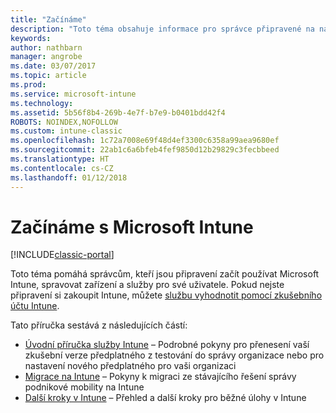 ```yaml
---
title: "Začínáme"
description: "Toto téma obsahuje informace pro správce připravené na nasazení Microsoft Intune do rozlehlé podnikové sítě, kterou spravují."
keywords: 
author: nathbarn
manager: angrobe
ms.date: 03/07/2017
ms.topic: article
ms.prod: 
ms.service: microsoft-intune
ms.technology: 
ms.assetid: 5b56f8b4-269b-4e7f-b7e9-b0401bdd42f4
ROBOTS: NOINDEX,NOFOLLOW
ms.custom: intune-classic
ms.openlocfilehash: 1c72a7008e69f48d4ef3300c6358a99aea9680ef
ms.sourcegitcommit: 22ab1c6a6bfeb4fef9850d12b29829c3fecbbeed
ms.translationtype: HT
ms.contentlocale: cs-CZ
ms.lasthandoff: 01/12/2018
---
```

# <a name="get-started-with-microsoft-intune"></a>Začínáme s Microsoft Intune

[!INCLUDE[classic-portal](../includes/classic-portal.md)]

Toto téma pomáhá správcům, kteří jsou připravení začít používat Microsoft Intune, spravovat zařízení a služby pro své uživatele. Pokud nejste připravení si zakoupit Intune, můžete [službu vyhodnotit pomocí zkušebního účtu Intune](/intune-classic/understand-explore/mobile-device-management-trial-guide-microsoft-intune).

Tato příručka sestává z následujících částí:
- [Úvodní příručka služby Intune](/intune/setup-steps) – Podrobné pokyny pro přenesení vaší zkušební verze předplatného z testování do správy organizace nebo pro nastavení nového předplatného pro vaši organizaci
- [Migrace na Intune](/intune/migration-guide) – Pokyny k migraci ze stávajícího řešení správy podnikové mobility na Intune
- [Další kroky v Intune](prevent-company-data-leaks-from-Office-365-mobile-apps.md) – Přehled a další kroky pro běžné úlohy v Intune
